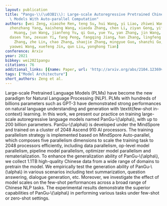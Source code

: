 ```yaml
---
layout: publication
title: "Pangu-\\(\u03B1\\): Large-scale Autoregressive Pretrained Chinese Language\
  \ Models With Auto-parallel Computation"
authors: [wei Zeng, xiaozhe Ren, teng Su, hui Wang, yi Liao, zhiwei Wang, xin Jiang,
  zhenzhang Yang, kaisheng Wang, xiaoda Zhang, chen Li, ziyan Gong, yifan Yao, xinjing
    Huang, jun Wang, jianfeng Yu, qi Guo, yue Yu, yan Zhang, jin Wang, hengtao Tao,
  dasen Yan, zexuan Yi, fang Peng, fangqing Jiang, han Zhang, lingfeng Deng, yehong
    Zhang, zhe Lin, chao Zhang, shaojie Zhang, mingyue Guo, shanzhi Gu, gaojun Fan,
  yaowei Wang, xuefeng Jin, qun Liu, yonghong Tian]
conference: Arxiv
year: 2021
bibkey: wei2021pangu
citations: 76
additional_links: [{name: Paper, url: 'http://arxiv.org/abs/2104.12369v1'}]
tags: ["Model Architecture"]
short_authors: Zeng et al.
---
```

Large-scale Pretrained Language Models (PLMs) have become the new paradigm
for Natural Language Processing (NLP). PLMs with hundreds of billions
parameters such as GPT-3 have demonstrated strong performances on natural
language understanding and generation with \textit\{few-shot in-context\}
learning. In this work, we present our practice on training large-scale
autoregressive language models named PanGu-\\(\alpha\\), with up to 200 billion
parameters. PanGu-\\(\alpha\\) is developed under the MindSpore and trained on a
cluster of 2048 Ascend 910 AI processors. The training parallelism strategy is
implemented based on MindSpore Auto-parallel, which composes five parallelism
dimensions to scale the training task to 2048 processors efficiently, including
data parallelism, op-level model parallelism, pipeline model parallelism,
optimizer model parallelism and rematerialization. To enhance the
generalization ability of PanGu-\\(\alpha\\), we collect 1.1TB high-quality Chinese
data from a wide range of domains to pretrain the model. We empirically test
the generation ability of PanGu-\\(\alpha\\) in various scenarios including text
summarization, question answering, dialogue generation, etc. Moreover, we
investigate the effect of model scales on the few-shot performances across a
broad range of Chinese NLP tasks. The experimental results demonstrate the
superior capabilities of PanGu-\\(\alpha\\) in performing various tasks under
few-shot or zero-shot settings.